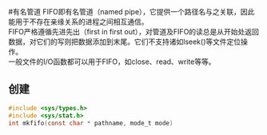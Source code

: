#有名管道
FIFO即有名管道（named pipe），它提供一个路径名与之关联，因此能用于不存在亲缘关系的进程之间相互通信。  
FIFO严格遵循先进先出（first in first out），对管道及FIFO的读总是从开始处返回数据，对它们的写则把数据添加到末尾。它们不支持诸如lseek()等文件定位操作。  
一般文件的I/O函数都可以用于FIFO，如close、read、write等等。
  
创建
----
```c
#include <sys/types.h>
#include <sys/stat.h>
int mkfifo(const char * pathname, mode_t mode)
```
